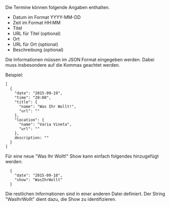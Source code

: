 Die Termine können folgende Angaben enthalten.

* Datum im Format YYYY-MM-DD
* Zeit im Format HH:MM
* Titel
* URL für Titel (optional)
* Ort
* URL für Ort (optional)
* Beschreibung (optional)

Die Informationen müssen im JSON Format eingegeben werden. Dabei muss insbesondere auf die Kommas geachtet werden.

Beispiel:

```
[
  {
    "date": "2015-09-19",
    "time": "20:00",
    "title": {
      "name": "Was Ihr Wollt!",
      "url": ""
    },
    "location": {
      "name": "Varia Vineta",
      "url": ""
    },
    description: ""
  }
]
```

Für eine neue "Was Ihr Wollt!" Show kann einfach folgendes hinzugefügt werden:

```
  {
    "date": "2015-09-18",
    "show": "WasIhrWollt"
  }
```

Die restlichen Informationen sind in einer anderen Datei definiert. Der String "WasIhrWollt" dient dazu, die Show zu
identifizieren.
